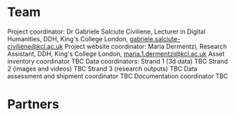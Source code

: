 # Team

Project coordinator: Dr Gabriele Salciute Civiliene, Lecturer in Digital Humanities, DDH, King's College London, [gabriele.salciute-civiliene@kcl.ac.uk](mailto:gabriele.salciute-civiliene@kcl.ac.uk)
Project website coordinator: Maria Dermentzi, Research Assistant, DDH, King's College London, [maria.1.dermentzi@kcl.ac.uk](mailto:maria.1.dermentzi@kcl.ac.uk)
Asset inventory coordinator TBC
Data coordinators:
Strand 1 (3d data) TBC
Strand 2 (images and videos) TBC
Strand 3 (research outputs) TBC
Data assessment and shipment coordinator TBC
Documentation coordinator TBC

# Partners
